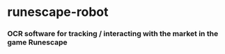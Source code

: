 # runescape-robot

### OCR software for tracking / interacting with the market in the game Runescape
